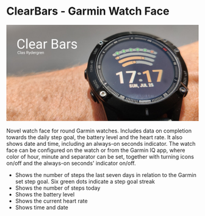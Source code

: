 # ClearBars - Garmin Watch Face

![ClearBars image hero](https://github.com/nicclas/ClearBars/blob/main/images/cbHero.jpg?raw=true)

Novel watch face for round Garmin watches. Includes data on completion towards the daily step goal, the battery level and the heart rate. It also shows date and time, including an always-on seconds indicator. The watch face can be configured on the watch or from the Garmin IQ app, where color of hour, minute and separator can be set, together with turning icons on/off and the always-on seconds' indicator on/off.

- Shows the number of steps the last seven days in relation to the Garmin set step goal. Six green dots indicate a step goal streak
- Shows the number of steps today
- Shows the battery level
- Shows the current heart rate
- Shows time and date
